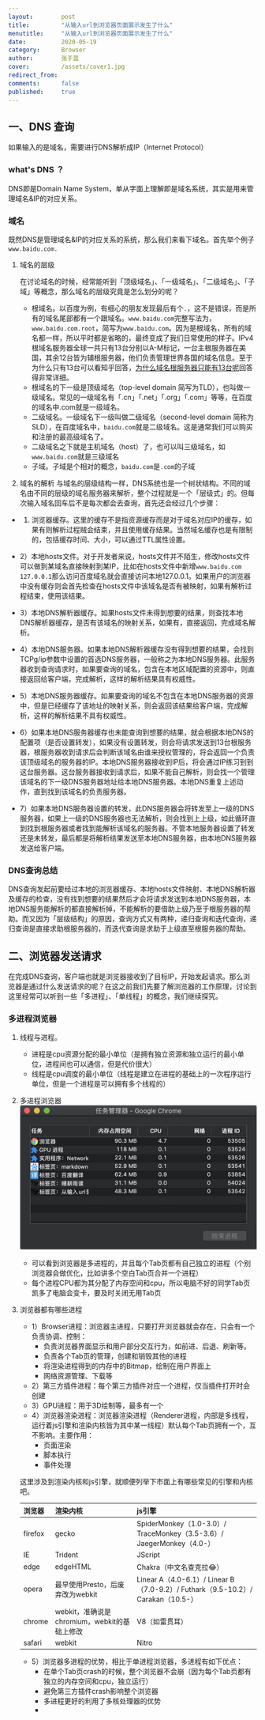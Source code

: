 ```yaml
---
layout:        post
title:         "从输入url到浏览器页面展示发生了什么"
menutitle:     "从输入url到浏览器页面展示发生了什么"
date:          2020-05-19
category:      Browser
author:        张于蓝
cover:         /assets/cover1.jpg
redirect_from:
comments:      false
published:     true
---
```



## 一、DNS 查询
如果输入的是域名，需要进行DNS解析成IP（Internet Protocol）
### what's DNS ？
DNS即是Domain Name System，单从字面上理解即是域名系统，其实是用来管理域名&IP的对应关系。
### 域名
既然DNS是管理域名&IP的对应关系的系统，那么我们来看下域名。首先举个例子`www.baidu.com.`

1. 域名的层级
    
    在讨论域名的时候，经常能听到「顶级域名」、「一级域名」、「二级域名」、「子域」等概念，那么域名的层级究竟是怎么划分的呢？
    - 根域名。以百度为例，有细心的朋友发现最后有个`.`，这不是错误，而是所有的域名尾部都有一个跟域名。`www.baidu.com`完整写法为，`www.baidu.com.root`，简写为`www.baidu.com`。因为是根域名，所有的域名都一样，所以平时都是省略的，最终变成了我们日常使用的样子。IPv4根域名服务器全球一共只有13台分别以A-M标记，一台主根服务器在美国，其余12台皆为辅根服务器，他们负责管理世界各国的域名信息。至于为什么只有13台可以看知乎回答，[为什么域名根服务器只能有13台呢](https://www.zhihu.com/question/22587247/answer/66417484)回答得非常详细。
    - 根域名的下一级是顶级域名（top-level domain 简写为TLD），也叫做一级域名。常见的一级域名有「.cn」「.net」「.org」「.com」等等，在百度的域名中.com就是一级域名。
    - 二级域名。一级域名下一级叫做二级域名（second-level domain 简称为SLD），在百度域名中，`baidu.com`就是二级域名。这是通常我们可以购买和注册的最高级域名了。
    - 二级域名之下就是主机域名（host）了，也可以叫三级域名，如`www.baidu.com`就是三级域名
    - 子域。子域是个相对的概念，`baidu.com`是`.com`的子域


2. 域名的解析
与域名的层级结构一样，DNS系统也是一个树状结构。不同的域名由不同的层级的域名服务器来解析，整个过程就是一个「层级式」的。但每次输入域名回车后不是每次都会去查询，首先还会经过几个步骤：

  - 1) 浏览器缓存。这里的缓存不是指资源缓存而是对于域名对应IP的缓存，如果有则解析过程贼会结束，并且使用缓存结果。当然域名缓存也是有限制的，包括缓存时间、大小，可以通过TTL属性设置。

  - 2）本地hosts文件。对于开发者来说，hosts文件并不陌生，修改hosts文件可以做到某域名直接映射到某IP，比如在hosts文件中新增`www.baidu.com  127.0.0.1`那么访问百度域名就会直接访问本地127.0.0.1。如果用户的浏览器中没有缓存则会首先检查在hosts文件中该域名是否有被映射，如果有解析过程结束，使用该结果。

  - 3）本地DNS解析器缓存。如果hosts文件未得到想要的结果，则查找本地DNS解析器缓存，是否有该域名的映射关系，如果有，直接返回，完成域名解析。

  - 4）本地DNS服务器。如果本地DNS解析器缓存没有得到想要的结果，会找到TCPg/ip参数中设置的首选DNS服务器，一般称之为本地DNS服务器。此服务器收到查询请求时，如果要查询的域名，包含在本地区域配置的资源中，则直接返回给客户端，完成解析，这样的解析结果具有权威性。

  - 5）本地DNS服务器缓存。如果要查询的域名不包含在本地DNS服务器的资源中，但是已经缓存了该地址的映射关系，则会返回该结果给客户端，完成解析，这样的解析结果不具有权威性。

  - 6）如果本地DNS服务器缓存也未能查询到想要的结果，就会根据本地DNS的配置项（是否设置转发），如果没有设置转发，则会将请求发送到13台根服务器，根服务器收到请求后会判断该域名由谁来授权管理的，将会返回一个负责该顶级域名的服务器的IP。本地DNS服务器接收到IP后，将会通过IP练习到到这台服务器。这台服务器接收到请求后，如果不能自己解析，则会找一个管理该域名的下一级DNS服务器地址给本地DNS服务器。本地DNS重复上述动作，直到找到该域名的负责服务器。

  - 7）如果本地DNS服务器设置的转发，此DNS服务器会将转发至上一级的DNS服务器，如果上一级的DNS服务器也无法解析，则会找到上上级，如此循环直到找到根服务器或者找到能解析该域名的服务器。不管本地服务器设置了转发还是未转发，最后都是将解析结果发送至本地DNS服务器，由本地DNS服务器发送给客户端。
### DNS查询总结
DNS查询发起前要经过本地的浏览器缓存、本地hosts文件映射、本地DNS解析器及缓存的检查，没有找到想要的结果然后才会将请求发送到本地DNS服务器，本地DNS服务能解析的都直接解析掉，不能解析的要借助上级乃至于根服务器的帮助。而又因为「层级结构」的原因，查询方式又有两种，递归查询和迭代查询，递归查询是直接求助根服务器的，而迭代查询是求助于上级直至根服务器的帮助。

## 二、浏览器发送请求
在完成DNS查询，客户端也就是浏览器接收到了目标IP，开始发起请求。那么浏览器是通过什么发送请求的呢？在这之前我们先要了解浏览器的工作原理，讨论到这里经常可以听到一些「多进程」、「单线程」的概念，我们继续探究。
### 多进程浏览器
1. 线程与进程。
    - 进程是cpu资源分配的最小单位（是拥有独立资源和独立运行的最小单位，进程间也可以通信，但是代价很大）
    - 线程是cpu调度的最小单位（线程是建立在进程的基础上的一次程序运行单位，但是一个进程是可以拥有多个线程的）
2. 多进程浏览器
    ![浏览器任务管理器](../../postImg/browser/浏览器任务管理器.png)
    - 可以看到浏览器是多进程的，并且每个Tab页都有自己独立的进程（个别浏览器会做优化，比如讲多个空白Tab页合并一个进程）
    - 每个进程CPU都为其分配了内存空间和cpu，所以电脑不好的同学Tab页凯多了电脑会变卡，要及时关闭无用Tab页
3. 浏览器都有哪些进程
    - 1）Browser进程：浏览器主进程，只要打开浏览器就会存在，只会有一个负责协调、控制：
        - 负责浏览器界面显示和用户部分交互行为，如前进、后退、刷新等。
        - 负责各个Tab页的管理，创建和销毁其他的进程
        - 将渲染进程得到的内存中的Bitmap，绘制在用户界面上
        - 网络资源管理、下载等
    - 2）第三方插件进程：每个第三方插件对应一个进程，仅当插件打开时会创建
    - 3）GPU进程：用于3D绘制等，最多有一个
    - 4）浏览器渲染进程：浏览器渲染进程（Renderer进程，内部是多线程，运行着js引擎和渲染内核皆为其中某一线程）默认每个Tab页拥有一个，互不影响。主要作用：
        - 页面渲染
        - 脚本执行
        - 事件处理
        
    这里涉及到渲染内核和js引擎，就顺便列举下市面上有哪些常见的引擎和内核吧。
    
    | 浏览器 | 渲染内核 | js引擎 |
    | ---- | ---- | ---- |
    | firefox | gecko | SpiderMonkey（1.0-3.0）/ TraceMonkey（3.5-3.6）/ JaegerMonkey（4.0-）|
    | IE | Trident | JScript |
    | edge | edgeHTML | Chakra（中文名查克拉😂） |
    | opera | 最早使用Presto，后废弃改为webkit | Linear A（4.0-6.1）/ Linear B（7.0-9.2）/ Futhark（9.5-10.2）/ Carakan（10.5-）|
    | chrome | webkit，准确说是chromium，webkit的基础上修改 |V8（如雷贯耳）|
    |safari|webkit|Nitro|
    - 5）浏览器多进程的优势，相比于单进程浏览器，多进程有如下优点：
        - 在单个Tab页crash的时候，整个浏览器不会崩（因为每个Tab页都有独立的内存空间和cpu，独立运行）
        - 避免第三方插件crash影响整个浏览器
        - 多进程更好的利用了多核处理器的优势
        - 
        
    
    








